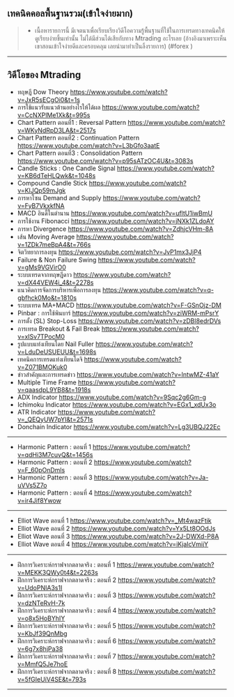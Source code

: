 ## เทคนิคคอลพื้นฐานรวม(เข้าใจง่ายมาก)
 > - เนื้อหารายการนี้ มีเจตนาเพื่อเรียบเรียงวิดีโอความรู้พื้นฐานที่ใช้ในการเทรดทางเทคนิคให้ดูเรียบง่ายขึ้นเท่านั้น ไม่ได้มีส่วนได้เสียกับทาง Mtrading อะไรเลย (อ้างอิงมาเพราะเห็นเขาสอนเข้าใจง่ายดีและครอบคลุม เลยนำมาทำเป็นลิ้งรายการ) (#forex )
 ---
## วิดีโอของ Mtrading
 - ทฤษฎี Dow Theory https://www.youtube.com/watch?v=JxR5sECgOi0&t=1s
 - การใช้แนวรับแนวต้านอย่างไรให้ได้ผล https://www.youtube.com/watch?v=CcNXPlMe1Xk&t=995s
 - Chart Pattern ตอนที่1 : Reversal Pattern https://www.youtube.com/watch?v=WKyNdRpD3LA&t=2517s
 - Chart Pattern ตอนที่2 : Continuation Pattern https://www.youtube.com/watch?v=L3bGfo3aatE
 - Chart Pattern ตอนที่3 : Consolidation Pattern https://www.youtube.com/watch?v=p95sATzOC4U&t=3083s
 - Candle Sticks : One Candle Signal https://www.youtube.com/watch?v=KB6dTeHLQwk&t=1048s
 - Compound Candle Stick https://www.youtube.com/watch?v=KlJQp59mJgk
 - การหาโซน Demand and Supply https://www.youtube.com/watch?v=FyB7VkxkfNA
 - MACD อินดี้ในตำนาน https://www.youtube.com/watch?v=ufltU1iwBmU
 - การใช้งาน Fibonacci https://www.youtube.com/watch?v=jNXk1ZLdoAY
 - การหา Divergence https://www.youtube.com/watch?v=ZdhjcVHm-8A
 - เส้น Moving Average https://www.youtube.com/watch?v=1ZDk7meBpA4&t=766s
 - จิตวิทยาการลงทุน https://www.youtube.com/watch?v=JvP1mx3JjP4
 - Failure & Non Failure Swing https://www.youtube.com/watch?v=gMs9VGVirO0
 - ระบบเทรดจากทฤษฎีดาว https://www.youtube.com/watch?v=dX44VEW4i_4&t=2278s
 - แนวคิดการจัดการบริหารเพื่อการลงทุน https://www.youtube.com/watch?v=q-gbfhck0Mo&t=1810s
 - ระบบเทรด MA+MACD https://www.youtube.com/watch?v=F-GSnOjz-DM
 - Pinbar : การใช้พินบาร์ https://www.youtube.com/watch?v=ziWRM-mPsrY
 - การตั้ง (SL) Stop-Loss https://www.youtube.com/watch?v=zDBl8edrDVs
 - การเทรด Breakout & Fail Break https://www.youtube.com/watch?v=xISv7TPocM0
 - รูปแบบแท่งเทียนโดย Nail Fuller https://www.youtube.com/watch?v=LduDeUSUEUU&t=1698s
 - เทคนิคการเทรดแท่งเทียนโดจิ https://www.youtube.com/watch?v=Z071BMOKuk0
 - ข่าวสำคัญและการเทรดข่าว https://www.youtube.com/watch?v=IntwMZ-41aY
 - Multiple Time Frame https://www.youtube.com/watch?v=qaasdpL9YB8&t=1918s
 - ADX Indicator https://www.youtube.com/watch?v=9Sqc2g6Gm-g
 - Ichimoku Indicator https://www.youtube.com/watch?v=EGx1_xdUx3o
 - ATR Indicator https://www.youtube.com/watch?v=_QEQyUW7pYI&t=2571s
 - Donchain Indicator https://www.youtube.com/watch?v=Lg3UBQJ22Ec
 ---
 - Harmonic Pattern : ตอนที่ 1 https://www.youtube.com/watch?v=qdHi3M7cuvQ&t=1456s
 - Harmonic Pattern : ตอนที่ 2 https://www.youtube.com/watch?v=F_60pOnDmls
 - Harmonic Pattern : ตอนที่ 3 https://www.youtube.com/watch?v=Ja-uVVs5Z7o
 - Harmonic Pattern : ตอนที่ 4 https://www.youtube.com/watch?v=ir4Jif8Ywow
 ---
 - Elliot Wave ตอนที่ 1 https://www.youtube.com/watch?v=_Mt4wazFtik
 - Elliot Wave ตอนที่ 2 https://www.youtube.com/watch?v=Yx5Lt8OOdJs
 - Elliot Wave ตอนที่ 3 https://www.youtube.com/watch?v=2J-DWXd-P8A
 - Elliot Wave ตอนที่ 4 https://www.youtube.com/watch?v=iKjaIcVmijY
 ---
 - ฝึกการวิเคราะห์กราฟจากตลาดจริง : ตอนที่ 1 https://www.youtube.com/watch?v=MEKK3QWy0t4&t=2263s
 - ฝึกการวิเคราะห์กราฟจากตลาดจริง : ตอนที่ 2 https://www.youtube.com/watch?v=UdoPNIA3s1I
 - ฝึกการวิเคราะห์กราฟจากตลาดจริง : ตอนที่ 3 https://www.youtube.com/watch?v=dzNTeRvH-7k
 - ฝึกการวิเคราะห์กราฟจากตลาดจริง : ตอนที่ 4 https://www.youtube.com/watch?v=o8x5HoBYhIY
 - ฝึกการวิเคราะห์กราฟจากตลาดจริง : ตอนที่ 5 https://www.youtube.com/watch?v=KbJf39QnMbg
 - ฝึกการวิเคราะห์กราฟจากตลาดจริง : ตอนที่ 6 https://www.youtube.com/watch?v=6g7x8hjPa38
 - ฝึกการวิเคราะห์กราฟจากตลาดจริง : ตอนที่ 7 https://www.youtube.com/watch?v=MmfQ5Je7hoE
 - ฝึกการวิเคราะห์กราฟจากตลาดจริง : ตอนที่ 8 https://www.youtube.com/watch?v=5fGIeUiV4SE&t=793s
 ---
 

